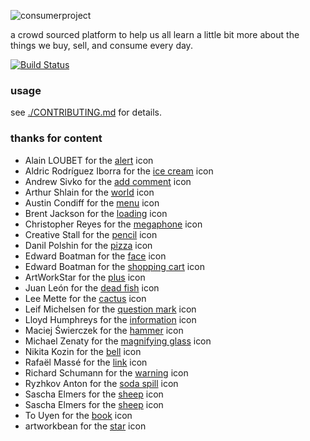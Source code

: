 ![consumerproject](http://i.imgur.com/iLlaWxJ.png)

a crowd sourced platform to help us all learn a little bit more about the
things we buy, sell, and consume every day.

[![Build Status](https://travis-ci.org/consumr-project/cp.svg?branch=master)](https://travis-ci.org/consumr-project/cp)

### usage

see [./CONTRIBUTING.md](CONTRIBUTING.md) for details.

### thanks for content

* Alain LOUBET for the [alert](https://thenounproject.com/search/?q=warning&i=14055) icon
* Aldric Rodríguez Iborra for the [ice cream](https://thenounproject.com/search/?q=ice+cream&i=422594) icon
* Andrew Sivko for the [add comment](https://thenounproject.com/search/?q=add%20comment&i=24079) icon
* Arthur Shlain for the [world](https://thenounproject.com/search/?q=world&i=292103) icon
* Austin Condiff for the [menu](https://thenounproject.com/search/?q=hamburger&i=70916) icon
* Brent Jackson for the [loading](http://jxnblk.com/loading/) icon
* Christopher Reyes for the [megaphone](https://thenounproject.com/search/?q=megaphone&i=11770) icon
* Creative Stall for the [pencil](https://thenounproject.com/search/?q=pencil&i=382196) icon
* Danil Polshin for the [pizza](https://thenounproject.com/term/pizza/108104/) icon
* Edward Boatman for the [face](https://thenounproject.com/search/?q=face&i=67226) icon
* Edward Boatman for the [shopping cart](https://thenounproject.com/search/?q=shopping+cart&i=355) icon
* ArtWorkStar for the [plus](https://thenounproject.com/search/?q=plus&i=609027) icon
* Juan León for the [dead fish](https://thenounproject.com/search/?q=dead+fish&i=95085) icon
* Lee Mette for the [cactus](https://thenounproject.com/search/?q=broken+cactus&i=103375) icon
* Leif Michelsen for the [question mark](https://thenounproject.com/search/?q=question+mark&i=447554) icon
* Lloyd Humphreys for the [information](https://thenounproject.com/search/?q=information&i=96638) icon
* Maciej Świerczek for the [hammer](https://thenounproject.com/search/?q=hammer&i=188614) icon
* Michael Zenaty for the [magnifying glass](https://thenounproject.com/search/?q=search&i=21796) icon
* Nikita Kozin for the [bell](https://thenounproject.com/search/?q=bell&i=304492) icon
* Rafaël Massé for the [link](https://thenounproject.com/search/?q=link&i=49479) icon
* Richard Schumann for the [warning](https://thenounproject.com/search/?q=warning&i=50611) icon
* Ryzhkov Anton for the [soda spill](https://thenounproject.com/search/?q=spill&i=23127) icon
* Sascha Elmers for the [sheep](https://thenounproject.com/search/?q=sheep&i=99202) icon
* Sascha Elmers for the [sheep](https://thenounproject.com/search/?q=sheep&i=99202) icon
* To Uyen for the [book](https://thenounproject.com/search/?q=book&i=249760) icon
* artworkbean for the [star](https://thenounproject.com/search/?q=star&i=101463) icon
